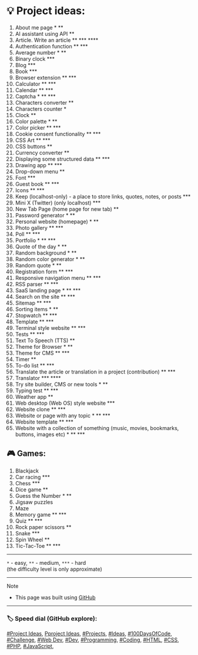 <!-- Project ideas v.1.3.3 -->

# 💡 Project ideas:


1. About me page * **
1. AI assistant using API **
1. Article. Write an article ** *** ****
1. Authentication function ** ***
1. Average number * **
1. Binary clock ***
1. Blog ***
1. Book ***
1. Browser extension ** ***
1. Calculator ** ***
1. Calendar ** ***
1. Captcha * ** ***
1. Characters converter **
1. Characters counter *
1. Clock **
1. Color palette * **
1. Color picker ** ***
1. Cookie consent functionality ** ***
1. CSS Art ** ***
1. CSS buttons **
1. Currency converter ** <!-- https://github.com/anishaswain/Simple-JS-Projects#-->
1. Displaying some structured data ** ***
1. Drawing app ** ***
1. Drop-down menu **
1. Font ***
1. Guest book ** ***
1. Icons ** ***
1. Keep (localhost-only) - a place to store links, quotes, notes, or posts ***
1. Mini X (Twitter) (only localhost) ***
1. New Tab Page (home page for new tab) **
1. Password generator * **
1. Personal website (homepage) * **
1. Photo gallery  ** ***
1. Poll ** ***
1. Portfolio * ** ***
1. Quote of the day * **
1. Random background * **
1. Random color generator * **
1. Random quote * **
1. Registration form ** ***
1. Responsive navigation menu ** ***<!--https://github.com/anishaswain/Simple-JS-Projects#-->
1. RSS parser ** ***
1. SaaS landing page * ** ***
1. Search on the site ** ***
1. Sitemap ** ***
1. Sorting items * **
1. Stopwatch ** ***
1. Template ** ***
1. Terminal style website ** ***
1. Tests ** ***
1. Text To Speech (TTS) **
1. Theme for Browser * **
1. Theme for CMS ** ***
1. Timer **
1. To-do list ** ***
1. Translate the article or translation in a project (contribution) ** ***
1. Translator *** ****
1. Try site builder, CMS or new tools * **
1. Typing test ** ***
1. Weather app **
1. Web desktop (Web OS) style website ***
1. Website clone ** ***
1. Website or page with any topic * ** ***
1. Website template ** ***
1. Website with a collection of something (music, movies, bookmarks, buttons, images etc) * ** ***


## 🎮 Games:

1. Blackjack
1. Car racing ***
1. Chess ***
1. Dice game **
1. Guess the Number * **
1. Jigsaw puzzles
1. Maze
1. Memory game ** ***
1. Quiz ** ***
1. Rock paper scissors **
1. Snake ***
1. Spin Wheel **
1. Tic-Tac-Toe ** ***

---

  `*` - easy, `**` - medium,  `***` - hard     
  (the difficulty level is only approximate)
  
---
  
> [!NOTE]
> - This page was built using [GitHub](https://github.com/)  
  
---
  
### 🏷️ Speed dial (GitHub explore):  
[#Project Ideas](https://github.com/topics/project-ideas?s=updated),
[Pproject Ideas](https://github.com/search?q=project+ideas),
[#Projects](https://github.com/topics/projects?s=updated),
[#Ideas](https://github.com/topics/ideas?s=updated),
[#100DaysOfCode](https://github.com/topics/100daysofcode?s=updated),
[#Challenge](https://github.com/topics/challenge?s=updated),
[#Web Dev](https://github.com/topics/webdev?s=updated),
[#Dev](https://github.com/topics/dev?s=updated),
[#Programming](https://github.com/topics/programming?s=updated),
[#Coding](https://github.com/topics/coding?s=updated),
[#HTML](https://github.com/topics/HTML?s=updated),
[#CSS](https://github.com/topics/css?s=updated),
[#PHP](https://github.com/topics/php?s=updated),
[#JavaScript](https://github.com/topics/javascript?s=updated),




